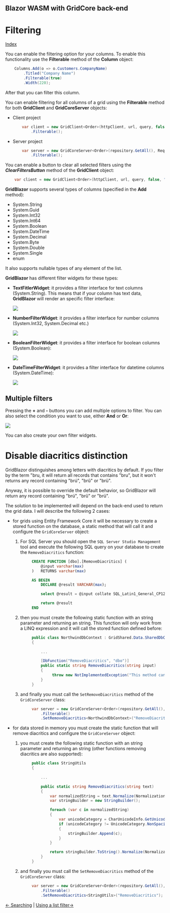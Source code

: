 ## Blazor WASM with GridCore back-end

# Filtering

[Index](Documentation.md)

You can enable the filtering option for your columns. To enable this functionality use the **Filterable** method of the **Column** object:

```c#
    Columns.Add(o => o.Customers.CompanyName)
        .Titled("Company Name")
        .Filterable(true)
        .Width(220);
```
After that you can filter this column. 

You can enable filtering for all columns of a grid using the **Filterable** method for both **GridClient** and **GridCoreServer** objects:

* Client project
    ```c#
        var client = new GridClient<Order>(httpClient, url, query, false, "ordersGrid", Columns, locale)
            .Filterable();
    ```

* Server project
    ```c#
        var server = new GridCoreServer<Order>(repository.GetAll(), Request.Query, true, "ordersGrid", columns, 10)
            .Filterable();
    ```

You can enable a button to clear all selected filters using the ***ClearFiltersButton*** method of the **GridClient** object:  

```c#
    var client = new GridClient<Order>(httpClient, url, query, false, "ordersGrid", Columns).ClearFiltersButton(true);
```

**GridBlazor** supports several types of columns (specified in the **Add** method):

* System.String
* System.Guid
* System.Int32
* System.Int64
* System.Boolean
* System.DateTime
* System.Decimal
* System.Byte
* System.Double
* System.Single
* enum

It also supports nullable types of any element of the list.

**GridBlazor** has different filter widgets for these types:
* **TextFitlerWidget**: it provides a filter interface for text columns (System.String). This means that if your column has text data, **GridBlazor** will render an specific filter interface:

    ![](../images/Filtering_string.png)

* **NumberFilterWidget**: it provides a filter interface for number columns (System.Int32, System.Decimal etc.)

    ![](../images/Filtering_number.png)

* **BooleanFilterWidget**: it provides a filter interface for boolean columns (System.Boolean):

    ![](../images/Filtering_boolean.png)

* **DateTimeFilterWidget**: it provides a filter interface for datetime columns (System.DateTime):

    ![](../images/Filtering_datetime.png)

## Multiple filters

Pressing the **+** and **-** buttons you can add multiple options to filter. You can also select the condition you want to use, either **And** or **Or**:

![](../images/Filtering_multiple.png)

You can also create your own filter widgets.

# Disable diacritics distinction

GridBlazor distinguishes among letters with diacritics by default. If you filter by the term "bru, it will return all records that contains "bru", but it won't returns any record containing "brú", "brû" or "brü". 

Anyway, it is possible to override the default behavior, so GridBlazor will return any record containing "brú", "brû" or "brü". 

The solution to be implemented will depend on the back-end used to return the grid data. I will describe the following 2 cases:

- for grids using Entity Framework Core it will be necessary to create a stored function on the database, a static method that will call it and configure the ```GridCoreServer``` object:
    1. For SQL Server you should open the ```SQL Server Studio Management``` tool and execute the following SQL query on your database to create the ```RemoveDiacritics``` function: 
        
       ```sql
            CREATE FUNCTION [dbo].[RemoveDiacritics] (
                @input varchar(max)
            )   RETURNS varchar(max)

            AS BEGIN
                DECLARE @result VARCHAR(max);

                select @result = @input collate SQL_Latin1_General_CP1253_CI_AI

                return @result
            END
        ``` 
    2. then you must create the following static function with an string parameter and returning an string. This function will only work from a LINQ expression and it will call the stored function defined before:
        
       ```c#
            public class NorthwindDbContext : GridShared.Data.SharedDbContext<NorthwindDbContext>
            {
 
                ...

                [DbFunction("RemoveDiacritics", "dbo")]
                public static string RemoveDiacritics(string input)
                {
                     throw new NotImplementedException("This method can only be called using LINQ");
                }
            }
        ```
    3. and finally you must call the ```SetRemoveDiacritics``` method of the ```GridCoreServer``` class:
        
       ```c#
            var server = new GridCoreServer<Order>(repository.GetAll(), Request.Query, true, "ordersGrid", ColumnCollections.OrderColumns)
                .Filterable()
                .SetRemoveDiacritics<NorthwindDbContext>("RemoveDiacritics");
        ```

- for data stored in memory you must create the static function that will remove diacritics and configure the ```GridCoreServer``` object:
    1. you must create the following static function with an string parameter and returning an string (other functions removing diacritics are also supported):
        
       ```c#
            public class StringUtils
            {
 
                ...

                public static string RemoveDiacritics(string text)
                {
                    var normalizedString = text.Normalize(NormalizationForm.FormD);
                    var stringBuilder = new StringBuilder();

                    foreach (var c in normalizedString)
                    {
                        var unicodeCategory = CharUnicodeInfo.GetUnicodeCategory(c);
                        if (unicodeCategory != UnicodeCategory.NonSpacingMark)
                        {
                            stringBuilder.Append(c);
                        }
                    }

                    return stringBuilder.ToString().Normalize(NormalizationForm.FormC);
                }
            }
        ```
    2. and finally you must call the ```SetRemoveDiacritics``` method of the ```GridCoreServer``` class:
        
       ```c#
            var server = new GridCoreServer<Order>(repository.GetAll(), Request.Query, true, "ordersGrid", ColumnCollections.OrderColumns)
                .Filterable()
                .SetRemoveDiacritics<StringUtils>("RemoveDiacritics");
       ```

[<- Searching](Searching.md) | [Using a list filter->](Using_list_filter.md)